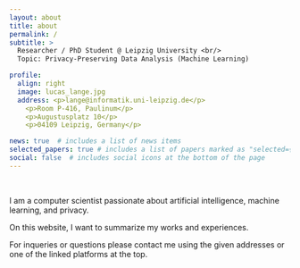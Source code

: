 ```yaml
---
layout: about
title: about
permalink: /
subtitle: >
  Researcher / PhD Student @ Leipzig University <br/>
  Topic: Privacy-Preserving Data Analysis (Machine Learning)

profile:
  align: right
  image: lucas_lange.jpg
  address: <p>lange@informatik.uni-leipzig.de</p>
    <p>Room P-416, Paulinum</p>
    <p>Augustusplatz 10</p>
    <p>04109 Leipzig, Germany</p>

news: true  # includes a list of news items
selected_papers: true # includes a list of papers marked as "selected={true}"
social: false  # includes social icons at the bottom of the page
---
```


&nbsp;

I am a computer scientist passionate about artificial intelligence, machine learning, and privacy.

On this website, I want to summarize my works and experiences.

For inqueries or questions please contact me using the given addresses or one of the linked platforms at the top.
